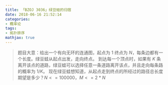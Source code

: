 ```yaml
---
title: 「BZOJ 3036」绿豆蛙的归宿
date: 2018-06-16 21:52:14
categories:
- 概率论
tags:
- 拓扑排序
mathjax: true
---
```


> 题目大意：给出一个有向无环的连通图，起点为 $1$ 终点为 $N$，每条边都有一个长度。绿豆蛙从起点出发，走向终点。
到达每一个顶点时，如果有 $K$ 条离开该点的道路，绿豆蛙可以选择任意一条道路离开该点，并且走向每条路的概率为 $1/K$。
现在绿豆蛙想知道，从起点走到终点的所经过的路径总长度期望是多少？$N<=100000，M<=2*N$

